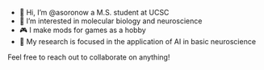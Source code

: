 - 👋 Hi, I’m @asoronow a M.S. student at UCSC
- 👀 I’m interested in molecular biology and neuroscience
- 🎮 I make mods for games as a hobby
- 🔬 My research is focused in the application of AI in basic neuroscience

Feel free to reach out to collaborate on anything!
